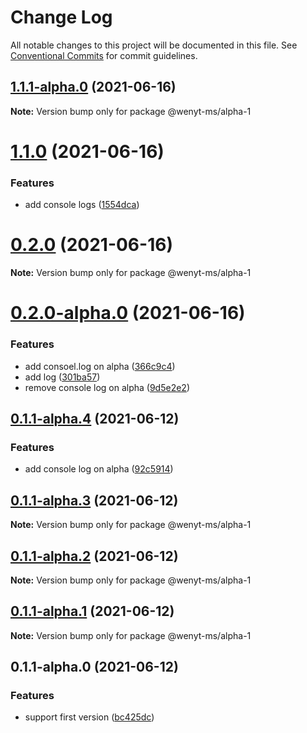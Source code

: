# Change Log

All notable changes to this project will be documented in this file.
See [Conventional Commits](https://conventionalcommits.org) for commit guidelines.

## [1.1.1-alpha.0](https://github.com/wenytang-ms-123/TestAction/compare/@wenyt-ms/alpha-1@1.1.0...@wenyt-ms/alpha-1@1.1.1-alpha.0) (2021-06-16)

**Note:** Version bump only for package @wenyt-ms/alpha-1





# [1.1.0](https://github.com/wenytang-ms-123/TestAction/compare/@wenyt-ms/alpha-1@0.2.0...@wenyt-ms/alpha-1@1.1.0) (2021-06-16)


### Features

* add console logs ([1554dca](https://github.com/wenytang-ms-123/TestAction/commit/1554dca706695488500e686ef23fbac45da57fec))





# [0.2.0](https://github.com/wenytang-ms-123/TestAction/compare/@wenyt-ms/alpha-1@0.2.0-alpha.0...@wenyt-ms/alpha-1@0.2.0) (2021-06-16)

**Note:** Version bump only for package @wenyt-ms/alpha-1





# [0.2.0-alpha.0](https://github.com/wenytang-ms-123/TestAction/compare/@wenyt-ms/alpha-1@0.1.1-alpha.4...@wenyt-ms/alpha-1@0.2.0-alpha.0) (2021-06-16)


### Features

* add consoel.log on alpha ([366c9c4](https://github.com/wenytang-ms-123/TestAction/commit/366c9c42bec380ce7ed4071adcd7417bc78c614f))
* add log ([301ba57](https://github.com/wenytang-ms-123/TestAction/commit/301ba57b3835b8cd9cfc72c411695d8723a22bad))
* remove console log on alpha ([9d5e2e2](https://github.com/wenytang-ms-123/TestAction/commit/9d5e2e276f1bbfae3fc296f7c551962d541adf28))





## [0.1.1-alpha.4](https://github.com/wenytang-ms-123/TestAction/compare/@wenyt-ms/alpha-1@0.1.1-alpha.3...@wenyt-ms/alpha-1@0.1.1-alpha.4) (2021-06-12)


### Features

* add console log on alpha ([92c5914](https://github.com/wenytang-ms-123/TestAction/commit/92c5914f896a09223ee4c712c5f1172236adcaef))





## [0.1.1-alpha.3](https://github.com/wenytang-ms-123/TestAction/compare/@wenyt-ms/alpha-1@0.1.1-alpha.2...@wenyt-ms/alpha-1@0.1.1-alpha.3) (2021-06-12)

**Note:** Version bump only for package @wenyt-ms/alpha-1





## [0.1.1-alpha.2](https://github.com/wenytang-ms-123/TestAction/compare/@wenyt-ms/alpha-1@0.1.1-alpha.1...@wenyt-ms/alpha-1@0.1.1-alpha.2) (2021-06-12)

**Note:** Version bump only for package @wenyt-ms/alpha-1





## [0.1.1-alpha.1](https://github.com/wenytang-ms-123/TestAction/compare/@wenyt-ms/alpha-1@0.1.1-alpha.0...@wenyt-ms/alpha-1@0.1.1-alpha.1) (2021-06-12)

**Note:** Version bump only for package @wenyt-ms/alpha-1





## 0.1.1-alpha.0 (2021-06-12)


### Features

* support first version ([bc425dc](https://github.com/wenytang-ms-123/TestAction/commit/bc425dc45e9241156b1e2af5dcae65cd2df2b57c))
